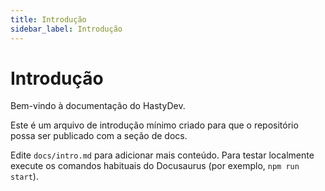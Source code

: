 ```yaml
---
title: Introdução
sidebar_label: Introdução
---
```


# Introdução

Bem-vindo à documentação do HastyDev.

Este é um arquivo de introdução mínimo criado para que o repositório possa ser publicado com a seção de docs.

Edite `docs/intro.md` para adicionar mais conteúdo. Para testar localmente execute os comandos habituais do Docusaurus (por exemplo, `npm run start`).
